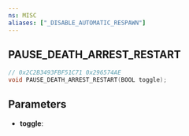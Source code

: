 ```yaml
---
ns: MISC
aliases: ["_DISABLE_AUTOMATIC_RESPAWN"]
---
```

## PAUSE_DEATH_ARREST_RESTART

```c
// 0x2C2B3493FBF51C71 0x296574AE
void PAUSE_DEATH_ARREST_RESTART(BOOL toggle);
```

## Parameters
* **toggle**:

